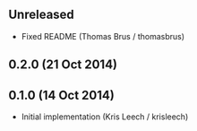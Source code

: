 ## Unreleased

* Fixed README (Thomas Brus / thomasbrus)

## 0.2.0 (21 Oct 2014)

## 0.1.0 (14 Oct 2014)

* Initial implementation (Kris Leech / krisleech)
